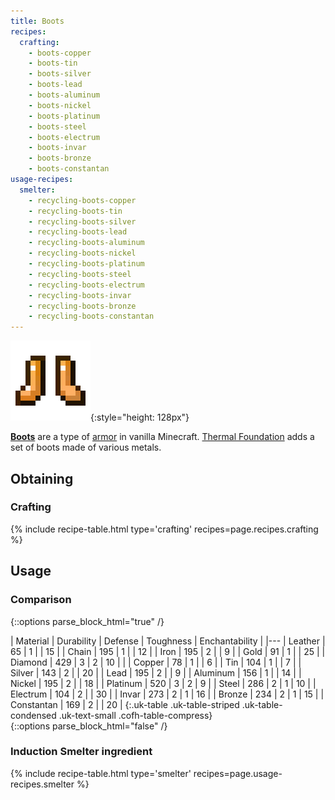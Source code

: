 ```yaml
---
title: Boots
recipes:
  crafting:
    - boots-copper
    - boots-tin
    - boots-silver
    - boots-lead
    - boots-aluminum
    - boots-nickel
    - boots-platinum
    - boots-steel
    - boots-electrum
    - boots-invar
    - boots-bronze
    - boots-constantan
usage-recipes:
  smelter:
    - recycling-boots-copper
    - recycling-boots-tin
    - recycling-boots-silver
    - recycling-boots-lead
    - recycling-boots-aluminum
    - recycling-boots-nickel
    - recycling-boots-platinum
    - recycling-boots-steel
    - recycling-boots-electrum
    - recycling-boots-invar
    - recycling-boots-bronze
    - recycling-boots-constantan
---
```


![Boots](/assets/images/thermal-foundation/boots.gif){:style="height: 128px"}


**[Boots](https://minecraft.gamepedia.com/Boots)** are a type of
[armor](https://minecraft.gamepedia.com/Armor) in vanilla Minecraft. [Thermal
Foundation](/docs/thermal-foundation/) adds a set of boots made of various
metals.


Obtaining
---------

### Crafting
{% include recipe-table.html type='crafting' recipes=page.recipes.crafting %}


Usage
-----

### Comparison
{::options parse_block_html="true" /}
<div class="uk-overflow-container">
| Material | Durability | Defense | Toughness | Enchantability |
|---
| Leather | 65 | 1 | | 15 |
| Chain | 195 | 1 | | 12 |
| Iron | 195 | 2 | | 9 |
| Gold | 91 | 1 | | 25 |
| Diamond | 429 | 3 | 2 | 10 |
|
| Copper | 78 | 1 | | 6 |
| Tin | 104 | 1 | | 7 |
| Silver | 143 | 2 | | 20 |
| Lead | 195 | 2 | | 9 |
| Aluminum | 156 | 1 | | 14 |
| Nickel | 195 | 2 | | 18 |
| Platinum | 520 | 3 | 2 | 9 |
| Steel | 286 | 2 | 1 | 10 |
| Electrum | 104 | 2 | | 30 |
| Invar | 273 | 2 | 1 | 16 |
| Bronze | 234 | 2 | 1 | 15 |
| Constantan | 169 | 2 | | 20 |
{:.uk-table .uk-table-striped .uk-table-condensed .uk-text-small .cofh-table-compress}
</div>
{::options parse_block_html="false" /}

### Induction Smelter ingredient
{% include recipe-table.html type='smelter' recipes=page.usage-recipes.smelter %}
